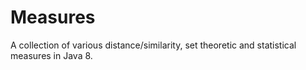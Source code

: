 # Measures

A collection of various distance/similarity, set theoretic and statistical measures in Java 8.
